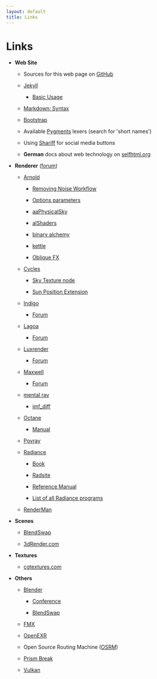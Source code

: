 ```yaml
---
layout: default
title: Links
---
```


Links
=====

* __Web Site__

    - Sources for this web page on [GitHub](https://github.com/wahn/jan_walter_org)

    - [Jekyll](http://jekyllrb.com)

        + [Basic Usage](http://jekyllrb.com/docs/usage)

    - [Markdown: Syntax](http://daringfireball.net/projects/markdown/syntax)

    - [Bootstrap](http://getbootstrap.com)

    - Available [Pygments](http://pygments.org/docs/lexers) lexers (search
  for 'short names')

    - Using [Shariff](http://heise.de/-2467514) for social media buttons

    - __German__ docs about web technology on [selfhtml.org](http://selfhtml.org)

* __Renderer__ ([forum](https://www.janwalter.org/renderforum))

    - [Arnold](http://www.solidangle.com)

        + [Removing Noise Workflow](https://support.solidangle.com/display/mayatut/Removing+Noise+Workflow)

        + [Options parameters](https://support.solidangle.com/display/NodeRef/options)

        + [aaPhysicalSky](https://bitbucket.org/amaanakram/aaphysicalsky/overview)

        + [alShaders](https://bitbucket.org/anderslanglands/alshaders/wiki/Home)

        + [binary alchemy](http://binaryalchemy.de/)

        + [kettle](https://bitbucket.org/Kettle/kettle_uber/wiki/Home)

        + [Oblique FX](http://s3aws.obliquefx.com/public/shaders/index.html)

    - [Cycles](http://wiki.blender.org/index.php/Doc:2.6/Manual/Render/Cycles)

        + [Sky Texture node](http://wiki.blender.org/index.php/Doc:2.6/Manual/Render/Cycles/Nodes/Textures#Sky_Texture)

        + [Sun Position Extension](http://wiki.blender.org/index.php/Extensions:2.6/Py/Scripts/3D_interaction/Sun_Position)

    - [Indigo](http://www.indigorenderer.com)

        + [Forum](http://www.indigorenderer.com/forum)

    - [Lagoa](http://home.lagoa.com)

        + [Forum](http://support.lagoa.com/forums)

    - [Luxrender](http://www.luxrender.net/en_GB/index)

        + [Forum](http://www.luxrender.net/forum)

    - [Maxwell](http://www.maxwellrender.com)

        + [Forum](http://www.maxwellrender.com/forum)

    - [mental ray](http://www.nvidia-arc.com/mentalray.html)

        + [imf_diff](http://docs.autodesk.com/MENTALRAY/2012/CHS/mental%20ray%203.9%20Help/files/manual/node251.html)

    - [Octane](http://render.otoy.com/index.php)

        + [Manual](http://render.otoy.com/manuals/Standalone_2_0/)

    - [Povray](http://www.povray.org)

    - [Radiance](http://radsite.lbl.gov/radiance)

        + [Book](http://radsite.lbl.gov/radiance/book/index.html)

        + [Radsite](http://www.radiance-online.org/)

        + [Reference Manual](http://radsite.lbl.gov/radiance/refer/ray.html)

        + [List of all Radiance programs](http://radsite.lbl.gov/radiance/whatis.html)

    - [RenderMan](http://renderman.pixar.com/view/about-renderman)

* __Scenes__

    - [BlendSwap](http://www.blendswap.com)

    - [3dRender.com](http://www.3drender.com/challenges)

* __Textures__

    - [cgtextures.com](http://www.cgtextures.com)

* __Others__

    - [Blender](http://www.blender.org)

        + [Conference](http://www.blender.org/conference)

        + [BlendSwap](http://www.blendswap.com)

    - [FMX](http://fmx.de)

    - [OpenEXR](http://www.openexr.org)

    - Open Source Routing Machine ([OSRM](http://map.project-osrm.org))

    - [Prism Break](https://prism-break.org/en)

    - [Vulkan](https://www.khronos.org/vulkan)
